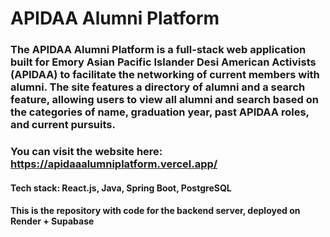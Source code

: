# APIDAA Alumni Platform

### The APIDAA Alumni Platform is a full-stack web application built for Emory Asian Pacific Islander Desi American Activists (APIDAA) to facilitate the networking of current members with alumni. The site features a directory of alumni and a search feature, allowing users to view all alumni and search based on the categories of name, graduation year, past APIDAA roles, and current pursuits. 

### You can visit the website here: https://apidaaalumniplatform.vercel.app/

#### Tech stack: React.js, Java, Spring Boot, PostgreSQL

#### This is the repository with code for the backend server, deployed on Render + Supabase

